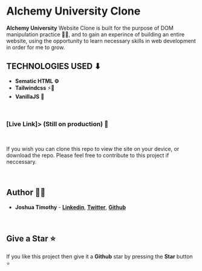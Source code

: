 # Alchemy University Clone

 <strong>Alchemy University</strong> Website Clone is built for the purpose of DOM manipulation practice 👨‍💻, and to gain an experince of building an entire website, using the opportunity to learn necessary skills in web development in order for me to grow.

## TECHNOLOGIES USED ⬇
- **Sematic HTML ⚙**
- **Tailwindcss** ⚡🌟
- **VanillaJS** 🚀

<br/>

### **[Live Link]> (Still on production)**   🔗

<br>

If you wish you can clone this repo to view the site on your device, or download the repo. Please feel free to contribute to this project if neccessary.

<br>

## Author 👨‍💻

- **Joshua Timothy** - **[Linkedin](https://linkedin.com/in/rammcodes)**, **[Twitter](https://twitter.com/rammcodes)**, **[Github](https://github.com/rammcodes)**


<br>

## Give a Star ⭐

If you like this project then give it a **Github** star by pressing the **Star** button ⭐
